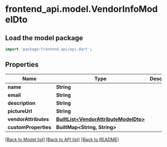 # frontend_api.model.VendorInfoModelDto

## Load the model package
```dart
import 'package:frontend_api/api.dart';
```

## Properties
Name | Type | Description | Notes
------------ | ------------- | ------------- | -------------
**name** | **String** |  | [optional] 
**email** | **String** |  | [optional] 
**description** | **String** |  | [optional] 
**pictureUrl** | **String** |  | [optional] 
**vendorAttributes** | [**BuiltList&lt;VendorAttributeModelDto&gt;**](VendorAttributeModelDto.md) |  | [optional] 
**customProperties** | **BuiltMap&lt;String, String&gt;** |  | [optional] 

[[Back to Model list]](../README.md#documentation-for-models) [[Back to API list]](../README.md#documentation-for-api-endpoints) [[Back to README]](../README.md)


